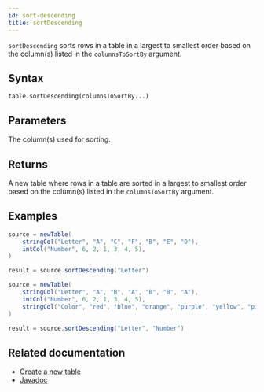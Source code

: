 ```yaml
---
id: sort-descending
title: sortDescending
---
```


`sortDescending` sorts rows in a table in a largest to smallest order based on the column(s) listed in the `columnsToSortBy` argument.

## Syntax

```
table.sortDescending(columnsToSortBy...)
```

## Parameters

<ParamTable>
<Param name="columnsToSortBy" type="String...">

The column(s) used for sorting.

</Param>
</ParamTable>

## Returns

A new table where rows in a table are sorted in a largest to smallest order based on the column(s) listed in the `columnsToSortBy` argument.

## Examples

```groovy order=source,result
source = newTable(
    stringCol("Letter", "A", "C", "F", "B", "E", "D"),
    intCol("Number", 6, 2, 1, 3, 4, 5),
)

result = source.sortDescending("Letter")
```

```groovy order=source,result
source = newTable(
    stringCol("Letter", "A", "B", "A", "B", "B", "A"),
    intCol("Number", 6, 2, 1, 3, 4, 5),
    stringCol("Color", "red", "blue", "orange", "purple", "yellow", "pink")
)

result = source.sortDescending("Letter", "Number")
```

## Related documentation

- [Create a new table](../../../how-to-guides/new-table.md)
- [Javadoc](<https://deephaven.io/core/javadoc/io/deephaven/api/TableOperations.html#sortDescending(java.lang.String...)>)
